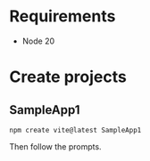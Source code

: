 # Requirements
- Node 20

# Create projects

## SampleApp1
```
npm create vite@latest SampleApp1
```

Then follow the prompts.